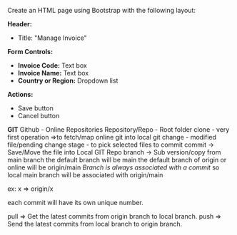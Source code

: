 Create an HTML page using Bootstrap with the following layout:

**Header:**  
- Title: "Manage Invoice"

**Form Controls:**  
- **Invoice Code:** Text box  
- **Invoice Name:** Text box  
- **Country or Region:** Dropdown list

**Actions:**  
- Save button  
- Cancel button


**GIT**
Github - Online Repositories
Repository/Repo - Root folder
clone - very first operation =>to fetch/map online git into local git
change - modified file/pending change 
stage - to pick selected files to commit
commit -> Save/Move the file into Local GIT Repo
branch -> Sub version/copy from main branch
     the default branch will be main
     the default branch of origin or online will be origin/main
     *Branch is always associated  with a commit*
so local main branch will be associated with origin/main 

ex: x => origin/x

each commit will have its own unique number.

pull => Get the latest commits from origin branch to local branch.
push => Send the latest commits from local branch to origin branch.

